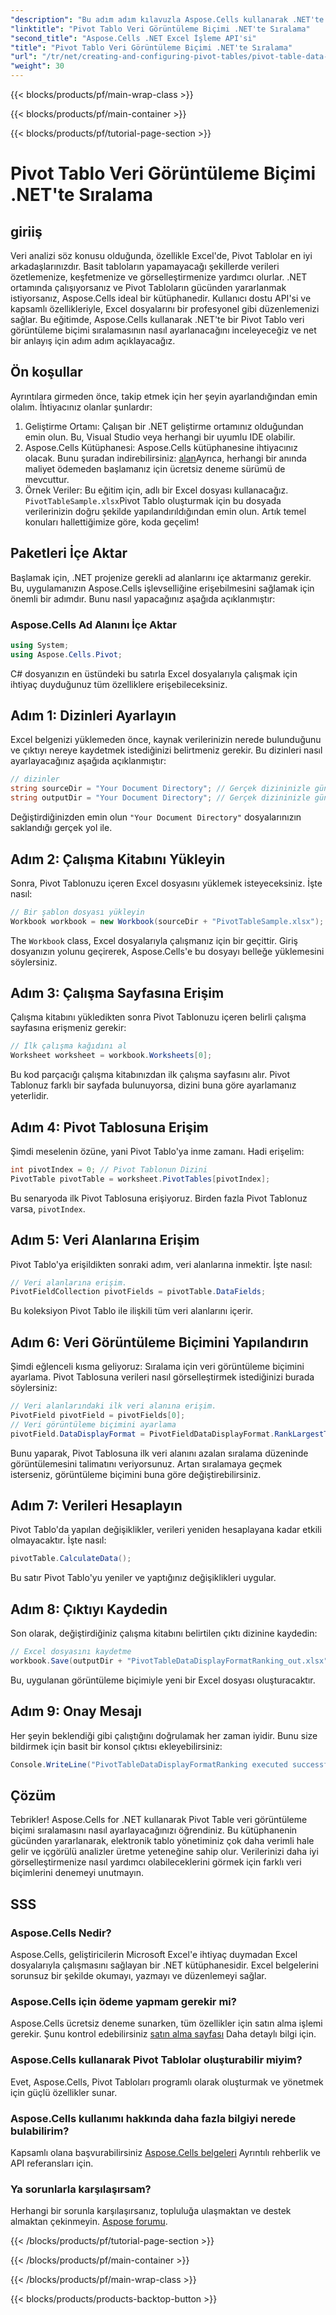 ```yaml
---
"description": "Bu adım adım kılavuzla Aspose.Cells kullanarak .NET'te Pivot Table veri görüntüleme biçimi sıralamalarının nasıl oluşturulacağını ve yönetileceğini öğrenin."
"linktitle": "Pivot Tablo Veri Görüntüleme Biçimi .NET'te Sıralama"
"second_title": "Aspose.Cells .NET Excel İşleme API'si"
"title": "Pivot Tablo Veri Görüntüleme Biçimi .NET'te Sıralama"
"url": "/tr/net/creating-and-configuring-pivot-tables/pivot-table-data-display-format-ranking/"
"weight": 30
---
```


{{< blocks/products/pf/main-wrap-class >}}

{{< blocks/products/pf/main-container >}}

{{< blocks/products/pf/tutorial-page-section >}}

# Pivot Tablo Veri Görüntüleme Biçimi .NET'te Sıralama

## giriiş
Veri analizi söz konusu olduğunda, özellikle Excel'de, Pivot Tablolar en iyi arkadaşlarınızdır. Basit tabloların yapamayacağı şekillerde verileri özetlemenize, keşfetmenize ve görselleştirmenize yardımcı olurlar. .NET ortamında çalışıyorsanız ve Pivot Tabloların gücünden yararlanmak istiyorsanız, Aspose.Cells ideal bir kütüphanedir. Kullanıcı dostu API'si ve kapsamlı özellikleriyle, Excel dosyalarını bir profesyonel gibi düzenlemenizi sağlar. Bu eğitimde, Aspose.Cells kullanarak .NET'te bir Pivot Tablo veri görüntüleme biçimi sıralamasının nasıl ayarlanacağını inceleyeceğiz ve net bir anlayış için adım adım açıklayacağız.
## Ön koşullar
Ayrıntılara girmeden önce, takip etmek için her şeyin ayarlandığından emin olalım. İhtiyacınız olanlar şunlardır:
1. Geliştirme Ortamı: Çalışan bir .NET geliştirme ortamınız olduğundan emin olun. Bu, Visual Studio veya herhangi bir uyumlu IDE olabilir.
2. Aspose.Cells Kütüphanesi: Aspose.Cells kütüphanesine ihtiyacınız olacak. Bunu şuradan indirebilirsiniz: [alan](https://releases.aspose.com/cells/net/)Ayrıca, herhangi bir anında maliyet ödemeden başlamanız için ücretsiz deneme sürümü de mevcuttur.
3. Örnek Veriler: Bu eğitim için, adlı bir Excel dosyası kullanacağız. `PivotTableSample.xlsx`Pivot Tablo oluşturmak için bu dosyada verilerinizin doğru şekilde yapılandırıldığından emin olun.
Artık temel konuları hallettiğimize göre, koda geçelim!
## Paketleri İçe Aktar
Başlamak için, .NET projenize gerekli ad alanlarını içe aktarmanız gerekir. Bu, uygulamanızın Aspose.Cells işlevselliğine erişebilmesini sağlamak için önemli bir adımdır. Bunu nasıl yapacağınız aşağıda açıklanmıştır:
### Aspose.Cells Ad Alanını İçe Aktar
```csharp
using System;
using Aspose.Cells.Pivot;
```
C# dosyanızın en üstündeki bu satırla Excel dosyalarıyla çalışmak için ihtiyaç duyduğunuz tüm özelliklere erişebileceksiniz.
## Adım 1: Dizinleri Ayarlayın
Excel belgenizi yüklemeden önce, kaynak verilerinizin nerede bulunduğunu ve çıktıyı nereye kaydetmek istediğinizi belirtmeniz gerekir. Bu dizinleri nasıl ayarlayacağınız aşağıda açıklanmıştır:
```csharp
// dizinler
string sourceDir = "Your Document Directory"; // Gerçek dizininizle güncelleyin
string outputDir = "Your Document Directory"; // Gerçek dizininizle güncelleyin
```
Değiştirdiğinizden emin olun `"Your Document Directory"` dosyalarınızın saklandığı gerçek yol ile.
## Adım 2: Çalışma Kitabını Yükleyin
Sonra, Pivot Tablonuzu içeren Excel dosyasını yüklemek isteyeceksiniz. İşte nasıl:
```csharp
// Bir şablon dosyası yükleyin
Workbook workbook = new Workbook(sourceDir + "PivotTableSample.xlsx");
```
The `Workbook` class, Excel dosyalarıyla çalışmanız için bir geçittir. Giriş dosyanızın yolunu geçirerek, Aspose.Cells'e bu dosyayı belleğe yüklemesini söylersiniz.
## Adım 3: Çalışma Sayfasına Erişim
Çalışma kitabını yükledikten sonra Pivot Tablonuzu içeren belirli çalışma sayfasına erişmeniz gerekir:
```csharp
// İlk çalışma kağıdını al
Worksheet worksheet = workbook.Worksheets[0];
```
Bu kod parçacığı çalışma kitabınızdan ilk çalışma sayfasını alır. Pivot Tablonuz farklı bir sayfada bulunuyorsa, dizini buna göre ayarlamanız yeterlidir.
## Adım 4: Pivot Tablosuna Erişim
Şimdi meselenin özüne, yani Pivot Tablo'ya inme zamanı. Hadi erişelim:
```csharp
int pivotIndex = 0; // Pivot Tablonun Dizini
PivotTable pivotTable = worksheet.PivotTables[pivotIndex];
```
Bu senaryoda ilk Pivot Tablosuna erişiyoruz. Birden fazla Pivot Tablonuz varsa, `pivotIndex`.
## Adım 5: Veri Alanlarına Erişim
Pivot Tablo'ya erişildikten sonraki adım, veri alanlarına inmektir. İşte nasıl:
```csharp
// Veri alanlarına erişim.
PivotFieldCollection pivotFields = pivotTable.DataFields;
```
Bu koleksiyon Pivot Tablo ile ilişkili tüm veri alanlarını içerir.
## Adım 6: Veri Görüntüleme Biçimini Yapılandırın
Şimdi eğlenceli kısma geliyoruz: Sıralama için veri görüntüleme biçimini ayarlama. Pivot Tablosuna verileri nasıl görselleştirmek istediğinizi burada söylersiniz:
```csharp
// Veri alanlarındaki ilk veri alanına erişim.
PivotField pivotField = pivotFields[0];
// Veri görüntüleme biçimini ayarlama
pivotField.DataDisplayFormat = PivotFieldDataDisplayFormat.RankLargestToSmallest;
```
Bunu yaparak, Pivot Tablosuna ilk veri alanını azalan sıralama düzeninde görüntülemesini talimatını veriyorsunuz. Artan sıralamaya geçmek isterseniz, görüntüleme biçimini buna göre değiştirebilirsiniz.
## Adım 7: Verileri Hesaplayın
Pivot Tablo'da yapılan değişiklikler, verileri yeniden hesaplayana kadar etkili olmayacaktır. İşte nasıl:
```csharp
pivotTable.CalculateData();
```
Bu satır Pivot Tablo'yu yeniler ve yaptığınız değişiklikleri uygular.
## Adım 8: Çıktıyı Kaydedin
Son olarak, değiştirdiğiniz çalışma kitabını belirtilen çıktı dizinine kaydedin:
```csharp
// Excel dosyasını kaydetme
workbook.Save(outputDir + "PivotTableDataDisplayFormatRanking_out.xlsx");
```
Bu, uygulanan görüntüleme biçimiyle yeni bir Excel dosyası oluşturacaktır. 
## Adım 9: Onay Mesajı
Her şeyin beklendiği gibi çalıştığını doğrulamak her zaman iyidir. Bunu size bildirmek için basit bir konsol çıktısı ekleyebilirsiniz:
```csharp
Console.WriteLine("PivotTableDataDisplayFormatRanking executed successfully.");
```
## Çözüm
Tebrikler! Aspose.Cells for .NET kullanarak Pivot Table veri görüntüleme biçimi sıralamasını nasıl ayarlayacağınızı öğrendiniz. Bu kütüphanenin gücünden yararlanarak, elektronik tablo yönetiminiz çok daha verimli hale gelir ve içgörülü analizler üretme yeteneğine sahip olur. Verilerinizi daha iyi görselleştirmenize nasıl yardımcı olabileceklerini görmek için farklı veri biçimlerini denemeyi unutmayın. 
## SSS
### Aspose.Cells Nedir?
Aspose.Cells, geliştiricilerin Microsoft Excel'e ihtiyaç duymadan Excel dosyalarıyla çalışmasını sağlayan bir .NET kütüphanesidir. Excel belgelerini sorunsuz bir şekilde okumayı, yazmayı ve düzenlemeyi sağlar.
### Aspose.Cells için ödeme yapmam gerekir mi?
Aspose.Cells ücretsiz deneme sunarken, tüm özellikler için satın alma işlemi gerekir. Şunu kontrol edebilirsiniz [satın alma sayfası](https://purchase.aspose.com/buy) Daha detaylı bilgi için.
### Aspose.Cells kullanarak Pivot Tablolar oluşturabilir miyim?
Evet, Aspose.Cells, Pivot Tabloları programlı olarak oluşturmak ve yönetmek için güçlü özellikler sunar.
### Aspose.Cells kullanımı hakkında daha fazla bilgiyi nerede bulabilirim?
Kapsamlı olana başvurabilirsiniz [Aspose.Cells belgeleri](https://reference.aspose.com/cells/net/) Ayrıntılı rehberlik ve API referansları için.
### Ya sorunlarla karşılaşırsam?
Herhangi bir sorunla karşılaşırsanız, topluluğa ulaşmaktan ve destek almaktan çekinmeyin. [Aspose forumu](https://forum.aspose.com/c/cells/9).

{{< /blocks/products/pf/tutorial-page-section >}}

{{< /blocks/products/pf/main-container >}}

{{< /blocks/products/pf/main-wrap-class >}}

{{< blocks/products/products-backtop-button >}}